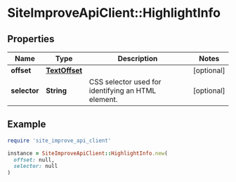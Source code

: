 # SiteImproveApiClient::HighlightInfo

## Properties

| Name | Type | Description | Notes |
| ---- | ---- | ----------- | ----- |
| **offset** | [**TextOffset**](TextOffset.md) |  | [optional] |
| **selector** | **String** | CSS selector used for identifying an HTML element. | [optional] |

## Example

```ruby
require 'site_improve_api_client'

instance = SiteImproveApiClient::HighlightInfo.new(
  offset: null,
  selector: null
)
```

